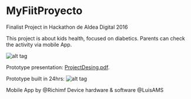 # MyFiitProyecto
Finalist Project in Hackathon de Aldea Digital 2016

This project is about kids health, focused on diabetics.
Parents can check the activity via mobile App.

![alt tag](https://github.com/richimf/MyFiitProyecto/blob/master/Screen%20Shot%202017-02-23%20at%2012.16.06%20PM.png)

Prototype presentation:
[ProjectDesing.pdf](https://github.com/richimf/MyFiitProyecto/blob/master/App%20Diseno.pdf).

Prototype built in 24hrs:
![alt tag](https://github.com/richimf/MyFiitProyecto/blob/master/fotosloquillas.png)


Mobile App by @Richimf
Device hardware & software @LuisAMS
